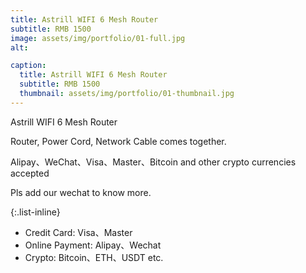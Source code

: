 ```yaml
---
title: Astrill WIFI 6 Mesh Router
subtitle: RMB 1500
image: assets/img/portfolio/01-full.jpg
alt:

caption:
  title: Astrill WIFI 6 Mesh Router
  subtitle: RMB 1500
  thumbnail: assets/img/portfolio/01-thumbnail.jpg
---
```

Astrill WIFI 6 Mesh Router

Router, Power Cord, Network Cable comes together.

Alipay、WeChat、Visa、Master、Bitcoin and other crypto currencies accepted

Pls add our wechat to know more.

{:.list-inline}
- Credit Card: Visa、Master
- Online Payment: Alipay、Wechat
- Crypto: Bitcoin、ETH、USDT etc.